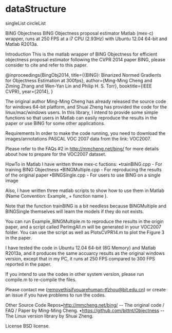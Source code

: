 # dataStructure
singleList circleList


BING Objectness
BING Objectness proposal estimator Matlab (mex-c) wrapper, runs at 250 FPS at a i7 CPU (2.93Hz) with Ubuntu 12.04 64-bit and Matlab R2013a.


Introduction
This is the matlab wrapper of BING Objectness for efficient objectness proposal estimator following the CVPR 2014 paper BING, please consider to cite and refer to this paper.

@inproceedings{BingObj2014, title={{BING}: Binarized Normed Gradients for Objectness Estimation at 300fps}, author={Ming-Ming Cheng and Ziming Zhang and Wen-Yan Lin and Philip H. S. Torr}, booktitle={IEEE CVPR}, year={2014}, }

The original author Ming-Ming Cheng has already released the source code for windows 64-bit platform, and Shuai Zheng has provided the code for the linux/mac/windows users. In this library, I intend to provide some simple functions so that users in Matlab can easily reproduce the results in the paper or use BING for some other applications.


Requirements
In order to make the code running, you need to download the images/annotations PASCAL VOC 2007 data from the link: VOC2007.

Please refer to the FAQs #2 in http://mmcheng.net/bing/ for more details about how to prepare for the VOC2007 dataset.


HowTo in Matlab
I have written three mex-c fuctions:
•trainBING.cpp - For training BING Objectness
•BINGMultiple.cpp - For reproducing the results of the original paper
•BINGSingle.cpp - For users to use BING on a single image

Also, I have written three matlab scripts to show how to use them in Matlab (Name Convention: Example_ + function name ).

Note that the function trainBING is a bit needless because BINGMultiple and BINGSingle themselves will learn the models if they do not exists. 

You can run Example_BINGMultiple.m to reproduce the results in the origin paper, and a script called PerImgAll.m will be generated in your VOC2007 folder. You can use the script as well as PlotsCVPR14.m to plot the Figure 3 in the paper.

I have tested the code in Ubuntu 12.04 64-bit (8G Memory) and Matlab R2013a, and it produces the same accuarcy results as the original windows version, except that in my PC, it runs at 250 FPS compared to 300 FPS reported in the paper. 

If you intend to use the codes in other system version, please run compile.m to re-compile the files.

Please contact me (removethisifyouarehuman-tfzhou@bit.edu.cn) or create an issue if you have problems to run the codes. 


Other Source Code Repos•http://mmcheng.net/bing/ -- The original code / FAQ / Paper by Ming-Ming Cheng.
•https://github.com/bittnt/Objectness -- The Linux version library by Shuai Zheng.


License
BSD license.

